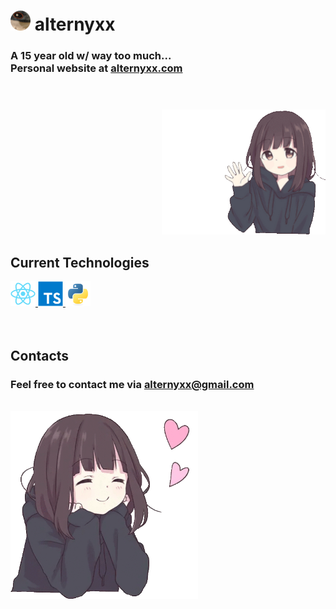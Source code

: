 # ![blahaj](/assets/subpfp.png) alternyxx

<div>
    <h3>
        A 15 year old w/ way too much...<br>
        Personal website at <a href="https://alternyxx.com">alternyxx.com</a><br><br><br>
    </h3>
    <p align="right">
        <img 
            src="/assets/menhera-wave.gif" 
            width="262px"
            height="200px"
        />
    </p>
</div>

## Current Technologies
<a href="https://react.dev" target="_blank">
    <img 
        src="https://raw.githubusercontent.com/devicons/devicon/refs/heads/master/icons/react/react-original.svg"
        width="40" height="40"
    />
</a>
<a href="https://www.typescriptlang.org" target="_blank">
    <img 
        src="https://raw.githubusercontent.com/devicons/devicon/refs/heads/master/icons/typescript/typescript-original.svg"
        width="40" height="40"
    />
</a>
<a href="https://www.python.org" target="_blank">
    <img 
        src="https://raw.githubusercontent.com/devicons/devicon/refs/heads/master/icons/python/python-original.svg"
        width="40" height="40"
    />
</a>
<br><br><br>

## Contacts
### Feel free to contact me via alternyxx@gmail.com
<br>
<img src="/assets/menhera-hearts.gif" width="300px" height="300px" />
